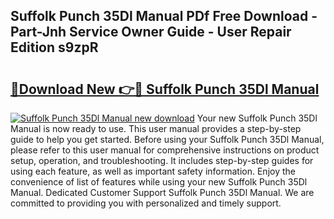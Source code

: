 ## Suffolk Punch 35Dl Manual PDf Free Download - Part-Jnh Service Owner Guide - User Repair Edition s9zpR

# <h2><a href="http://bc94513.oget.top/?id=Suffolk+Punch+35Dl+Manual">🔗Download New 👉🔴 Suffolk Punch 35Dl Manual</a></h2>

[![Suffolk Punch 35Dl Manual new download](https://i.imgur.com/5g1atiW.png)](http://bc94513.oget.top/?id=Suffolk+Punch+35Dl+Manual)
Your new Suffolk Punch 35Dl Manual is now ready to use. This user manual provides a step-by-step guide to help you get started. Before using your Suffolk Punch 35Dl Manual, please refer to this user manual for comprehensive instructions on product setup, operation, and troubleshooting. It includes step-by-step guides for using each feature, as well as important safety information. Enjoy the convenience of list of features while using your new Suffolk Punch 35Dl Manual. Dedicated Customer Support Suffolk Punch 35Dl Manual. We are committed to providing you with personalized and timely support.
